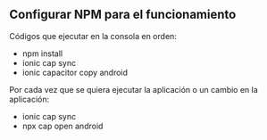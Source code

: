 Configurar NPM para el funcionamiento
----------------------------------------------
Códigos que ejecutar en la consola en orden:
+ npm install
+ ionic cap sync
+ ionic capacitor copy android

Por cada vez que se quiera ejecutar la aplicación o un cambio en la aplicación:
+ ionic cap sync
+ npx cap open android
